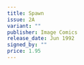 ```yaml
---
title: Spawn
issue: 2A
variant: ""
publisher: Image Comics
release_date: Jun 1992
signed_by: ""
price: 1.95
---
```

